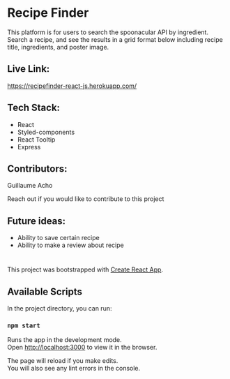# Recipe Finder

This platform is for users to search the spoonacular API by ingredient. Search a recipe, and see the results in a grid format below including recipe title, ingredients, and poster image.

## Live Link:
https://recipefinder-react-js.herokuapp.com/

## Tech Stack:
- React
- Styled-components
- React Tooltip
- Express

## Contributors:
Guillaume Acho

Reach out if you would like to contribute to this project

## Future ideas:
- Ability to save certain recipe
- Ability to make a review about recipe

#
#

This project was bootstrapped with [Create React App](https://github.com/facebook/create-react-app).

## Available Scripts

In the project directory, you can run:

### `npm start`

Runs the app in the development mode.<br />
Open [http://localhost:3000](http://localhost:3000) to view it in the browser.

The page will reload if you make edits.<br />
You will also see any lint errors in the console.
